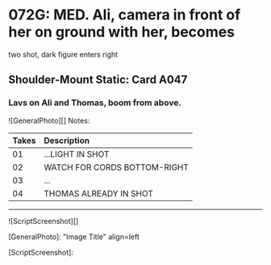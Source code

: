 # 072G: MED. Ali, camera in front of her on ground with her, becomestwo shot, dark figure enters right

## Shoulder-Mount Static: Card A047

### Lavs on Ali and Thomas, boom from above.

![GeneralPhoto][]
Notes: 

| Takes | Description |
|:---|:----|
| 01 | ...LIGHT IN SHOT |
| 02 | WATCH FOR CORDS BOTTOM-RIGHT |
| 03 | ... |
| 04 | THOMAS ALREADY IN SHOT |

----

![ScriptScreenshot][]


[GeneralPhoto]:  "Image Title" align=left

[ScriptScreenshot]: 